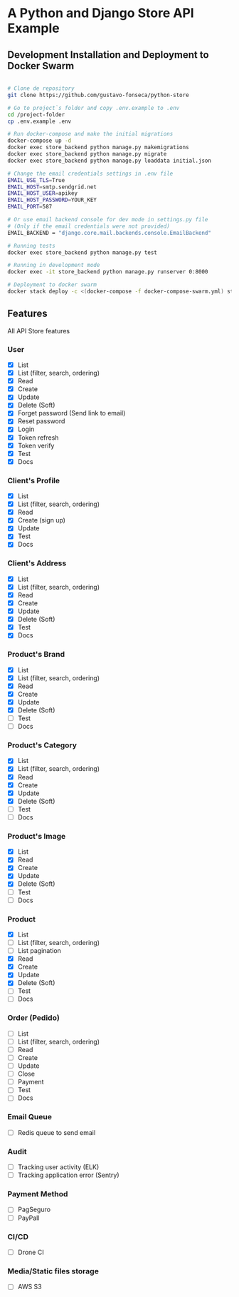 # A Python and Django Store API Example

## Development Installation and Deployment to Docker Swarm

```bash

# Clone de repository
git clone https://github.com/gustavo-fonseca/python-store

# Go to project`s folder and copy .env.example to .env
cd /project-folder
cp .env.example .env

# Run docker-compose and make the initial migrations
docker-compose up -d
docker exec store_backend python manage.py makemigrations
docker exec store_backend python manage.py migrate
docker exec store_backend python manage.py loaddata initial.json

# Change the email credentials settings in .env file
EMAIL_USE_TLS=True
EMAIL_HOST=smtp.sendgrid.net
EMAIL_HOST_USER=apikey
EMAIL_HOST_PASSWORD=YOUR_KEY
EMAIL_PORT=587

# Or use email backend console for dev mode in settings.py file
# (Only if the email credentials were not provided)
EMAIL_BACKEND = "django.core.mail.backends.console.EmailBackend"

# Running tests
docker exec store_backend python manage.py test

# Running in development mode
docker exec -it store_backend python manage.py runserver 0:8000

# Deployment to docker swarm
docker stack deploy -c <(docker-compose -f docker-compose-swarm.yml) store

```

## Features

All API Store features

### User
- [x] List 
- [x] List (filter, search, ordering)
- [x] Read 
- [x] Create 
- [x] Update 
- [x] Delete (Soft)
- [x] Forget password (Send link to email)
- [x] Reset password
- [x] Login
- [x] Token refresh
- [x] Token verify
- [x] Test
- [x] Docs

### Client's Profile
- [x] List 
- [x] List (filter, search, ordering)
- [x] Read 
- [x] Create (sign up)
- [x] Update 
- [x] Test
- [x] Docs

### Client's Address
- [x] List 
- [x] List (filter, search, ordering)
- [x] Read 
- [x] Create 
- [x] Update 
- [x] Delete (Soft)
- [x] Test
- [x] Docs

### Product's Brand
- [x] List 
- [x] List (filter, search, ordering)
- [x] Read 
- [x] Create 
- [x] Update 
- [x] Delete (Soft)
- [ ] Test
- [ ] Docs

### Product's Category
- [x] List 
- [x] List (filter, search, ordering)
- [x] Read 
- [x] Create 
- [x] Update 
- [x] Delete (Soft)
- [ ] Test
- [ ] Docs

### Product's Image
- [x] List 
- [x] Read 
- [x] Create 
- [x] Update 
- [x] Delete (Soft)
- [ ] Test
- [ ] Docs

### Product
- [x] List 
- [ ] List (filter, search, ordering)
- [ ] List pagination
- [x] Read 
- [x] Create 
- [x] Update 
- [x] Delete (Soft)
- [ ] Test
- [ ] Docs

### Order (Pedido)
- [ ] List 
- [ ] List (filter, search, ordering)
- [ ] Read 
- [ ] Create 
- [ ] Update 
- [ ] Close
- [ ] Payment
- [ ] Test
- [ ] Docs

### Email Queue
- [ ] Redis queue to send email

### Audit
- [ ] Tracking user activity (ELK)
- [ ] Tracking application error (Sentry)

### Payment Method
- [ ] PagSeguro
- [ ] PayPall

### CI/CD
- [ ] Drone CI

### Media/Static files storage
- [ ] AWS S3
